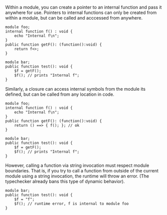 Within a module, you can create a pointer to an internal function and pass it anywhere for use. Pointers to internal functions can only be created from within a module, but can be called and acccessed from anywhere.
```hack
module foo;
internal function f() : void {
    echo "Internal f\n";
}
public function getF(): (function():void) {
    return f<>;
}
```

```hack
module bar; 
public function test(): void {
    $f = getF();
    $f(); // prints "Internal f";
}
```

Similarly, a closure can access internal symbols from the module its defined, but can be called from any location in code. 

```hack
module foo;
internal function f() : void {
    echo "Internal f\n";
}
public function getF(): (function():void) {
    return () ==> { f(); }; // ok
}
```

```hack
module bar; 
public function test(): void {
    $f = getF();
    $f(); // prints "Internal f";
}
```

However, calling a function via string invocation must respect module boundaries. That is, if you try to call a function from outside of the current module using a string invocation, the runtime will throw an error. (The typechecker already bans this type of dynamic behavior).

```hack
module bar; 
public function test(): void {
    $f = "f";
    $f(); // runtime error, f is internal to module foo
}
```

